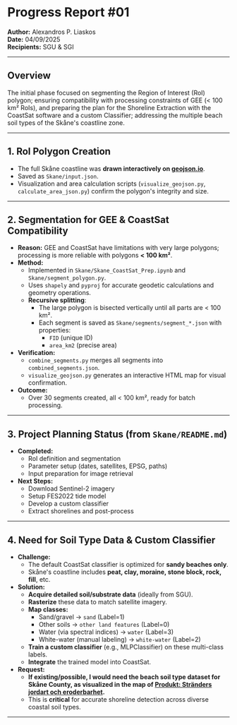 # Progress Report #01

**Author:** Alexandros P. Liaskos  
**Date:** 04/09/2025  
**Recipients:** SGU & SGI

---

## Overview

The initial phase focused on segmenting the Region of Interest (RoI) polygon; ensuring compatibility with processing constraints of GEE (< 100 km² RoIs), and preparing the plan for the Shoreline Extraction with the CoastSat software and a custom Classifier; addressing the multiple beach soil types of the Skåne's coastline zone.

---

## 1. RoI Polygon Creation

- The full Skåne coastline was **drawn interactively on [geojson.io](https://geojson.io/)**.
- Saved as `Skane/input.json`.
- Visualization and area calculation scripts (`visualize_geojson.py`, `calculate_area_json.py`) confirm the polygon's integrity and size.

---

## 2. Segmentation for GEE & CoastSat Compatibility

- **Reason:** GEE and CoastSat have limitations with very large polygons; processing is more reliable with polygons **< 100 km²**.
- **Method:**  
  - Implemented in `Skane/Skane_CoastSat_Prep.ipynb` and `Skane/segment_polygon.py`.
  - Uses `shapely` and `pyproj` for accurate geodetic calculations and geometry operations.
  - **Recursive splitting**:  
    - The large polygon is bisected vertically until all parts are < 100 km².  
    - Each segment is saved as `Skane/segments/segment_*.json` with properties:  
      - `FID` (unique ID)  
      - `area_km2` (precise area)
- **Verification:**  
  - `combine_segments.py` merges all segments into `combined_segments.json`.  
  - `visualize_geojson.py` generates an interactive HTML map for visual confirmation.
- **Outcome:**  
  - Over 30 segments created, all < 100 km², ready for batch processing.

---

## 3. Project Planning Status (from `Skane/README.md`)

- **Completed:**  
  - RoI definition and segmentation  
  - Parameter setup (dates, satellites, EPSG, paths)  
  - Input preparation for image retrieval
- **Next Steps:**  
  - Download Sentinel-2 imagery  
  - Setup FES2022 tide model  
  - Develop a custom classifier  
  - Extract shorelines and post-process

---

## 4. Need for Soil Type Data & Custom Classifier

- **Challenge:**  
  - The default CoastSat classifier is optimized for **sandy beaches only**.  
  - Skåne's coastline includes **peat, clay, moraine, stone block, rock, fill**, etc.
- **Solution:**  
  - **Acquire detailed soil/substrate data** (ideally from SGU).  
  - **Rasterize** these data to match satellite imagery.  
  - **Map classes:**  
    - Sand/gravel → `sand` (Label=1)  
    - Other soils → `other land features` (Label=0)  
    - Water (via spectral indices) → `water` (Label=3)  
    - White-water (manual labeling) → `white-water` (Label=2)
  - **Train a custom classifier** (e.g., MLPClassifier) on these multi-class labels.  
  - **Integrate** the trained model into CoastSat.
- **Request:**  
  - **If existing/possible, I would need the beach soil type dataset for Skåne County, as visualized in the map of [Produkt: Stränders jordart och eroderbarhet](https://resource.sgu.se/dokument/produkter/stranders-jordart-eroderbarhet-beskrivning.pdf).**  
  - This is **critical** for accurate shoreline detection across diverse coastal soil types.

---